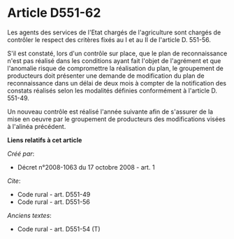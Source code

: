 # Article D551-62

Les agents des services de l'Etat chargés de l'agriculture sont chargés de contrôler le respect des critères fixés au I et au
II de l'article D. 551-56.

S'il est constaté, lors d'un contrôle sur place, que le plan de reconnaissance n'est pas réalisé dans les conditions ayant
fait l'objet de l'agrément et que l'anomalie risque de compromettre la réalisation du plan, le groupement de producteurs doit
présenter une demande de modification du plan de reconnaissance dans un délai de deux mois à compter de la notification des
constats réalisés selon les modalités définies conformément à l'article D. 551-49. 

Un nouveau contrôle est réalisé l'année suivante afin de s'assurer de la mise en oeuvre par le groupement de producteurs des
modifications visées à l'alinéa précédent.

**Liens relatifs à cet article**

_Créé par_:

  - Décret n°2008-1063 du 17 octobre 2008 - art. 1

_Cite_:

  - Code rural - art. D551-49
  - Code rural - art. D551-56

_Anciens textes_:

  - Code rural - art. D551-54 (T)
